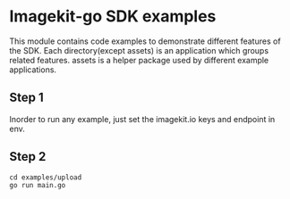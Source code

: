 # Imagekit-go SDK examples

This module contains code examples to demonstrate different features of the SDK. Each directory(except assets) is an application which groups related features. 
assets is a helper package used by different example applications.

## Step 1
Inorder to run any example, just set the imagekit.io keys and endpoint in env.

## Step 2
```
cd examples/upload
go run main.go
```
